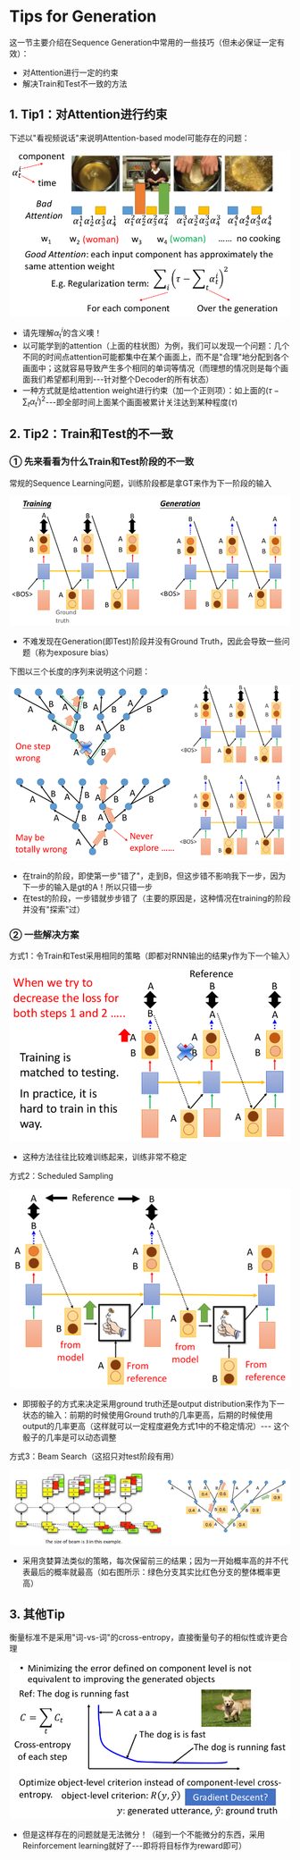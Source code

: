# Tips for Generation

这一节主要介绍在Sequence Generation中常用的一些技巧（但未必保证一定有效）：

- 对Attention进行一定的约束
- 解决Train和Test不一致的方法

## 1. Tip1：对Attention进行约束

下述以"看视频说话"来说明Attention-based model可能存在的问题：

![](png/r22.png)

- 请先理解$\alpha_t^i$的含义噢！
- 以可能学到的attention（上面的柱状图）为例，我们可以发现一个问题：几个不同的时间点attention可能都集中在某个画面上，而不是"合理"地分配到各个画面中；这就容易导致产生多个相同的单词等情况（而理想的情况则是每个画面我们希望都利用到---针对整个Decoder的所有状态）
- 一种方式就是给attention weight进行约束（加一个正则项）：如上面的$(\tau -\sum_t\alpha_t^i)^2$---即全部时间上面某个画面被累计关注达到某种程度($\tau$)

## 2. Tip2：Train和Test的不一致

### ① 先来看看为什么Train和Test阶段的不一致

常规的Sequence Learning问题，训练阶段都是拿GT来作为下一阶段的输入

![](png/r23.png)

- 不难发现在Generation(即Test)阶段并没有Ground Truth，因此会导致一些问题（称为exposure bias）

下图以三个长度的序列来说明这个问题：

![](png/r24.png)

- 在train的阶段，即使第一步"错了"，走到B，但这步错不影响我下一步，因为下一步的输入是gt的A！所以只错一步
- 在test的阶段，一步错就步步错了（主要的原因是，这种情况在training的阶段并没有"探索"过）

### ② 一些解决方案

方式1：令Train和Test采用相同的策略（即都对RNN输出的结果y作为下一个输入）

![](png/r25.png)

- 这种方法往往比较难训练起来，训练非常不稳定

方式2：Scheduled Sampling

![](png/r26.png)

- 即掷骰子的方式来决定采用ground truth还是output distribution来作为下一状态的输入：前期的时候使用Ground truth的几率更高，后期的时候使用output的几率更高（这样就可以一定程度避免方式1中的不稳定情况）--- 这个骰子的几率是可以动态调整

方式3：Beam Search（这招只对test阶段有用）

![](png/r27.png)

- 采用贪婪算法类似的策略，每次保留前三的结果；因为一开始概率高的并不代表最后的概率就最高（如右图所示：绿色分支其实比红色分支的整体概率更高）

## 3. 其他Tip

衡量标准不是采用"词-vs-词"的cross-entropy，直接衡量句子的相似性或许更合理

![](png/r28.png)

- 但是这样存在的问题就是无法微分！（碰到一个不能微分的东西，采用Reinforcement learning就好了---即将将目标作为reward即可）



